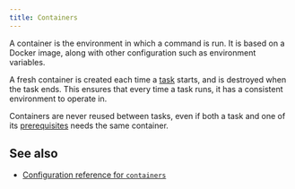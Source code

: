 ```yaml
---
title: Containers
---
```


A container is the environment in which a command is run. It is based on a Docker image, along with other configuration such as environment variables.

A fresh container is created each time a [task](tasks.md) starts, and is destroyed when the task ends. This ensures that every time a task runs, it has a consistent
environment to operate in.

Containers are never reused between tasks, even if both a task and one of its [prerequisites](../reference/config/tasks.md#prerequisites) needs the same container.

## See also

- [Configuration reference for `containers`](../reference/config/containers.md)
